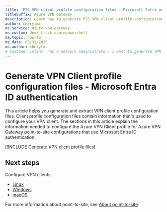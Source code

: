 ```yaml
---
title: 'P2S VPN client profile configuration files - Microsoft Entra authentication'
titleSuffix: Azure VPN Gateway
description: Learn how to generate P2S VPN client profile configuration files for Microsoft Entra ID authentication.
author: cherylmc
ms.service: azure-vpn-gateway
ms.custom: devx-track-azurepowershell
ms.topic: how-to
ms.date: 03/31/2025
ms.author: cherylmc
# Customer intent: "As a network administrator, I want to generate VPN client profile configuration files for Microsoft Entra ID authentication, so that I can properly configure VPN clients for secure point-to-site connections."
---
```

# Generate VPN Client profile configuration files - Microsoft Entra ID authentication

This article helps you generate and extract VPN client profile configuration files. Client profile configuration files contain information that's used to configure your VPN client. The sections in this article explain the information needed to configure the Azure VPN Client profile for Azure VPN Gateway point-to-site configurations that use Microsoft Entra ID authentication.

[!INCLUDE [Generate VPN client profile files](../../includes/vpn-gateway-p2s-vpn-client-profile-generate-entra.md)]

## Next steps

Configure VPN clients.

* [Linux ](point-to-site-entra-vpn-client-linux.md)
* [Windows](point-to-site-entra-vpn-client-windows.md)
* [macOS](point-to-site-entra-vpn-client-mac.md)

For more information about point-to-site, see [About point-to-site](point-to-site-about.md).
